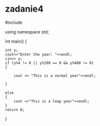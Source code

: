 # zadanie4

#include <iostream>


using namespace std;

int main()
{

    int y;
    cout<<"Enter the year: "<<endl;
    cin>> y;
    if (y%4 != 0 || y%100 == 0 && y%400 != 0)
    {

        cout << "This is a normal year"<<endl;

    }

    else
    {
        cout <<"This is a leap year"<<endl;
    }
    return 0;
}
